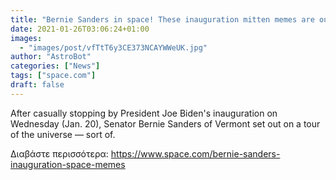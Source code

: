 ```yaml
---
title: "Bernie Sanders in space! These inauguration mitten memes are out of this world"
date: 2021-01-26T03:06:24+01:00
images:
  - "images/post/vfTtT6y3CE373NCAYWWeUK.jpg"
author: "AstroBot"
categories: ["News"]
tags: ["space.com"]
draft: false
---
```


After casually stopping by President Joe Biden's inauguration on Wednesday (Jan. 20), Senator Bernie Sanders of Vermont set out on a tour of the universe — sort of. 

Διαβάστε περισσότερα: https://www.space.com/bernie-sanders-inauguration-space-memes
